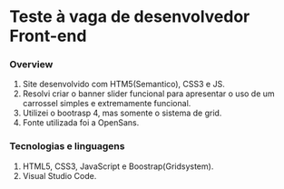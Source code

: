 
# Teste à vaga de desenvolvedor Front-end

### Overview

1. Site desenvolvido com HTM5(Semantico), CSS3 e JS.
2. Resolvi criar o banner slider funcional para apresentar o uso de um carrossel simples e extremamente funcional.
3. Utilizei o bootrasp 4, mas somente o sistema de grid.
4. Fonte utilizada foi a OpenSans.



### Tecnologias e linguagens

1. HTML5, CSS3, JavaScript e Boostrap(Gridsystem).
2. Visual Studio Code.
